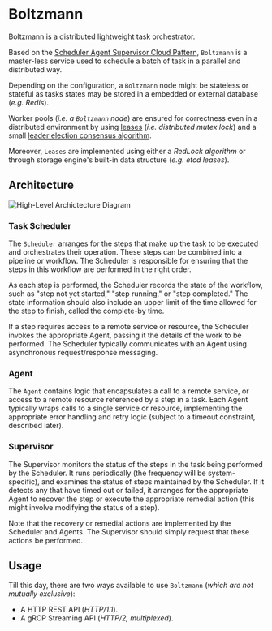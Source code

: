 # Boltzmann
Boltzmann is a distributed lightweight task orchestrator.

Based on the [Scheduler Agent Supervisor Cloud Pattern](https://learn.microsoft.com/en-us/azure/architecture/patterns/scheduler-agent-supervisor),
`Boltzmann` is a master-less service used to schedule a batch of task in a parallel and distributed way.

Depending on the configuration, a `Boltzmann` node might be stateless or stateful as tasks states may be stored in a 
embedded or external database (_e.g. Redis_).

Worker pools (_i.e. a `Boltzmann` node_) are ensured for correctness even in a distributed environment by using
[leases](https://martinfowler.com/articles/patterns-of-distributed-systems/time-bound-lease.html) (_i.e. distributed 
mutex lock_) and a small [leader election consensus algorithm](https://aws.amazon.com/builders-library/leader-election-in-distributed-systems/).

Moreover, `Leases` are implemented using either a _RedLock algorithm_ or through storage engine's built-in data structure
(_e.g. etcd leases_).

## Architecture

![High-Level Archictecture Diagram](https://learn.microsoft.com/en-us/azure/architecture/patterns/_images/scheduler-agent-supervisor-pattern.png)

### Task Scheduler

The `Scheduler` arranges for the steps that make up the task to be executed and orchestrates their operation. These steps 
can be combined into a pipeline or workflow. The Scheduler is responsible for ensuring that the steps in this workflow 
are performed in the right order.

As each step is performed, the Scheduler records the state of the workflow, such as 
"step not yet started," "step running," or "step completed." The state information should also include an upper limit 
of the time allowed for the step to finish, called the complete-by time.

If a step requires access to a remote service or resource, the Scheduler invokes the appropriate Agent, passing it the 
details of the work to be performed. The Scheduler typically communicates with an Agent using asynchronous request/response messaging.

### Agent

The `Agent` contains logic that encapsulates a call to a remote service, or access to a remote resource referenced by a 
step in a task. Each Agent typically wraps calls to a single service or resource, implementing the appropriate error 
handling and retry logic (subject to a timeout constraint, described later).

### Supervisor

The Supervisor monitors the status of the steps in the task being performed by the Scheduler. It runs periodically 
(the frequency will be system-specific), and examines the status of steps maintained by the Scheduler. If it detects 
any that have timed out or failed, it arranges for the appropriate Agent to recover the step or execute the appropriate 
remedial action (this might involve modifying the status of a step).

Note that the recovery or remedial actions are implemented by the Scheduler and Agents. The Supervisor should simply 
request that these actions be performed.

## Usage

Till this day, there are two ways available to use `Boltzmann` (_which are not mutually exclusive_):

- A HTTP REST API (_HTTP/1.1_).
- A gRCP Streaming API (_HTTP/2, multiplexed_).
